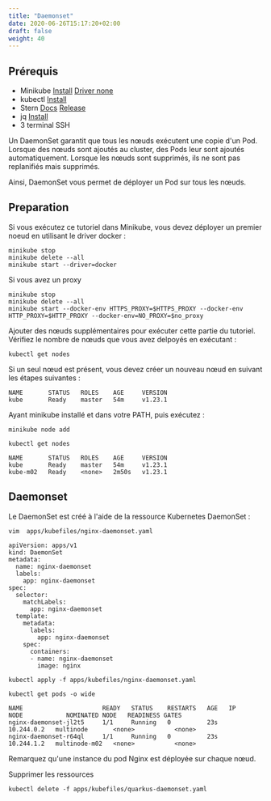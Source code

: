 ```yaml
---
title: "Daemonset"
date: 2020-06-26T15:17:20+02:00
draft: false
weight: 40
---
```


## Prérequis

- Minikube [Install](https://kubernetes.io/fr/docs/tasks/tools/install-minikube/#installez-minikube-par-t%C3%A9l%C3%A9chargement-direct)  [Driver none](https://kubernetes.io/docs/setup/learning-environment/minikube/#specifying-the-vm-driver)
- kubectl [Install](https://kubernetes.io/fr/docs/tasks/tools/install-kubectl/)
- Stern [Docs](https://kubernetes.io/blog/2016/10/tail-kubernetes-with-stern/) [Release](https://github.com/wercker/stern/releases)
- jq [Install](https://stedolan.github.io/jq/download/)
- 3 terminal SSH


Un DaemonSet garantit que tous les nœuds exécutent une copie d'un Pod. Lorsque des nœuds sont ajoutés au cluster, des Pods leur sont ajoutés automatiquement. Lorsque les nœuds sont supprimés, ils ne sont pas replanifiés mais supprimés.

Ainsi, DaemonSet vous permet de déployer un Pod sur tous les nœuds.

## Preparation

Si vous exécutez ce tutoriel dans Minikube, vous devez déployer un premier noeud en utilisant le driver docker :

```
minikube stop
minikube delete --all
minikube start --driver=docker
```

Si vous avez un proxy

```
minikube stop
minikube delete --all
minikube start --docker-env HTTPS_PROXY=$HTTPS_PROXY --docker-env HTTP_PROXY=$HTTP_PROXY --docker-env=NO_PROXY=$no_proxy
```

Ajouter des nœuds supplémentaires pour exécuter cette partie du tutoriel. Vérifiez le nombre de nœuds que vous avez delpoyés en exécutant :

```
kubectl get nodes
```

Si un seul nœud est présent, vous devez créer un nouveau nœud en suivant les étapes suivantes :

```
NAME       STATUS   ROLES    AGE     VERSION
kube       Ready    master   54m     v1.23.1
```

Ayant minikube installé et dans votre PATH, puis exécutez :

```
minikube node add
```

```
kubectl get nodes
```

```
NAME       STATUS   ROLES    AGE     VERSION
kube       Ready    master   54m     v1.23.1
kube-m02   Ready    <none>   2m50s   v1.23.1
```

## Daemonset

Le DaemonSet est créé à l'aide de la ressource Kubernetes DaemonSet :

```
vim  apps/kubefiles/nginx-daemonset.yaml
```


```
apiVersion: apps/v1
kind: DaemonSet
metadata:
  name: nginx-daemonset
  labels:
    app: nginx-daemonset
spec:
  selector:
    matchLabels:
      app: nginx-daemonset
  template:
    metadata:
      labels:
        app: nginx-daemonset
    spec:
      containers:
      - name: nginx-daemonset
        image: nginx
```

```
kubectl apply -f apps/kubefiles/nginx-daemonset.yaml

kubectl get pods -o wide
```

```
NAME                      READY   STATUS    RESTARTS   AGE   IP           NODE            NOMINATED NODE   READINESS GATES
nginx-daemonset-jl2t5     1/1     Running   0          23s   10.244.0.2   multinode       <none>           <none>
nginx-daemonset-r64ql     1/1     Running   0          23s   10.244.1.2   multinode-m02   <none>           <none>
```

Remarquez qu'une instance du pod Nginx est déployée sur chaque nœud.

Supprimer les ressources

```
kubectl delete -f apps/kubefiles/quarkus-daemonset.yaml
```
